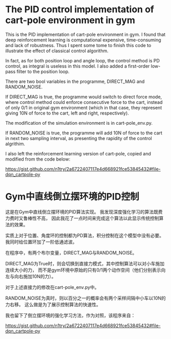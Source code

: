 # The PID control implementation of cart-pole environment in gym

This is the PID implementation of cart-pole environment in gym.
I found that deep reinforcement learning is computational expensive, 
time-consuming and lack of robustness. 
Thus I spent some tome to finish this code to illustrate the effect of classical control algorithm.

In fact, as for both position loop and angle loop, the control method is PD control,
 as integral is useless in this model.
I also added a first-order low-pass filter to the position loop.

There are two bool variables in the programme, DIRECT_MAG and RANDOM_NOISE.

If DIRECT_MAG is true, the programme would switch to direct force mode, 
where control method could enforce consecutive force to the cart, 
instead of only 0/1 in original gym environment 
(which in that case, they represent giving 10N of force to the cart, left and right, respectively).

The modification of the simulation environment is in cart-pole_env.py.

If RANDOM_NOISE is true, the programme will add 
10N of force to the cart in next two sampling interval, as presenting the rapidity of the control algrithim.

I also left the reinforcement learning version of cart-pole, copied and modified from the code below:

<https://gist.github.com/n1try/2a6722407117e4d668921fce53845432#file-dqn_cartpole-py>

# Gym中直线倒立摆环境的PID控制

这是在Gym中直线倒立摆环境的PID算法实现。
我发现深度强化学习的算法既费力费时又鲁棒性不高，
因此我花了一点时间来完成这个算法以此显示传统控制算法的效果。

实质上对于位置、角度环的控制都为PD算法，积分控制在这个模型中没有必要。
我同时给位置环加了一阶低通滤波。

在程序中，有两个布尔变量，DIRECT_MAG与RANDOM_NOISE。

DIRECT_MAG为True时，则会切换到直接力模式，其中控制算法可以对小车施加连续大小的力，
而不是gym环境中原始的只有0/1两个动作空间（他们分别表示向左与向右施加10N的力）。

对于上述直接力的修改在cart-pole_env.py中。

RANDOM_NOISE为真时，则以百分之一的概率会有两个采样间隔中小车以10N的力右移。
这么做是为了展示控制算法的快速性。

我也留下了倒立摆环境的强化学习方法，作为对照，该程序来自：

<https://gist.github.com/n1try/2a6722407117e4d668921fce53845432#file-dqn_cartpole-py>


